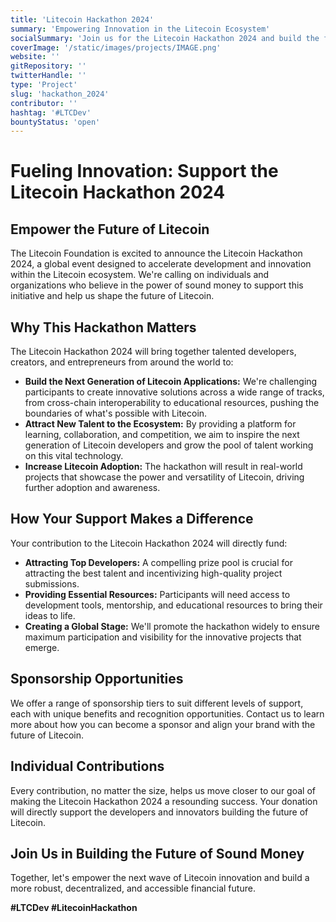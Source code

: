 ```yaml
---
title: 'Litecoin Hackathon 2024'
summary: 'Empowering Innovation in the Litecoin Ecosystem'
socialSummary: 'Join us for the Litecoin Hackathon 2024 and build the future of Litecoin!'
coverImage: '/static/images/projects/IMAGE.png'
website: ''
gitRepository: ''
twitterHandle: ''
type: 'Project'
slug: 'hackathon_2024'
contributor: ''
hashtag: '#LTCDev'
bountyStatus: 'open'
---
```


# Fueling Innovation: Support the Litecoin Hackathon 2024

## Empower the Future of Litecoin

The Litecoin Foundation is excited to announce the Litecoin Hackathon 2024, a global event designed to accelerate development and innovation within the Litecoin ecosystem. We're calling on individuals and organizations who believe in the power of sound money to support this initiative and help us shape the future of Litecoin.

## Why This Hackathon Matters

The Litecoin Hackathon 2024 will bring together talented developers, creators, and entrepreneurs from around the world to:

* **Build the Next Generation of Litecoin Applications:**  We're challenging participants to create innovative solutions across a wide range of tracks, from cross-chain interoperability to educational resources, pushing the boundaries of what's possible with Litecoin.
* **Attract New Talent to the Ecosystem:**  By providing a platform for learning, collaboration, and competition, we aim to inspire the next generation of Litecoin developers and grow the pool of talent working on this vital technology.
* **Increase Litecoin Adoption:**  The hackathon will result in real-world projects that showcase the power and versatility of Litecoin, driving further adoption and awareness.

## How Your Support Makes a Difference

Your contribution to the Litecoin Hackathon 2024 will directly fund:

* **Attracting Top Developers:**  A compelling prize pool is crucial for attracting the best talent and incentivizing high-quality project submissions.
* **Providing Essential Resources:**  Participants will need access to development tools, mentorship, and educational resources to bring their ideas to life.
* **Creating a Global Stage:**  We'll promote the hackathon widely to ensure maximum participation and visibility for the innovative projects that emerge. 

## Sponsorship Opportunities

We offer a range of sponsorship tiers to suit different levels of support, each with unique benefits and recognition opportunities. Contact us to learn more about how you can become a sponsor and align your brand with the future of Litecoin.

## Individual Contributions

Every contribution, no matter the size, helps us move closer to our goal of making the Litecoin Hackathon 2024 a resounding success. Your donation will directly support the developers and innovators building the future of Litecoin.

## Join Us in Building the Future of Sound Money

Together, let's empower the next wave of Litecoin innovation and build a more robust, decentralized, and accessible financial future. 

**#LTCDev #LitecoinHackathon**
